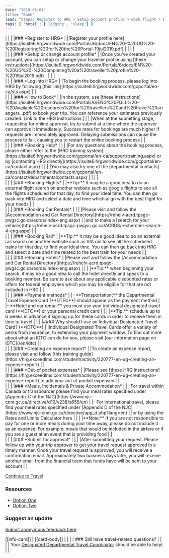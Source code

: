 ```yaml
---
date: "2019-05-04"
title: "Book"
lead: "Steps: Register to HRG > Setup account profile > Book flight > Book car > Book rail > Book hotel > Payment Methods > Expense report (EMT) > Submit to approver"
tags: { 'hotel': ['lodging', 'sleep'] }
---
```




<div class="card px-4 pt-4 my-4 bg-light">
    <div class="row">
        <div class="col-sm-8">
| |
| |### *Register to HRG*  
| |[Register your profile here](https://isuite6.hrgworldwide.com/Portals/6/docs/EN%20-%20UG%20-%20Registering%20for%20the%20Portal-19jul2019.pdf)
| |
| |

<div class="card px-4 pt-4 my-4 bg-light">
    <div class="row">
        <div class="col-sm-8">
| |
| |### *Setup or change account profile*  
| |Once you’ve created your account, you can setup or change your traveller profile using [these instructions](https://isuite6.hrgworldwide.com/Portals/6/docs/EN%20-%20UG%20-%20Completing%20a%20traveller%20profile%20-%2019jui2019.pdf)
| |
| |

<div class="card px-4 pt-4 my-4 bg-light">
    <div class="row">
        <div class="col-sm-8">
| |
| |### *Log into HRG*  
| |To begin the booking process, please log into HRG by following [this link](https://isuite6.hrgworldwide.com/gcportal/en-ca/sts.aspx)
| |

<div class="card px-4 pt-4 my-4 bg-light">
    <div class="row">
        <div class="col-sm-8">
| |
| |### *How to Book*  
| |In the system, use [these instructions](https://isuite6.hrgworldwide.com/Portals/6/ENG%20FULL%20-%20Available%20resources%20for%20travellers%20and%20travel%20arrangers_.pdf) to book your trip. You can reference your estimates previously created. Link to the HRG instructions  
| |
| |When at the submitting stage, requesting for online approval, try to submit at a time where the approver can approve it immediately. Success rates for bookings are much higher if requests are immediately approved. Delaying submissions can cause the process to fail, causing you to restart the online booking process
| |

<div class="card px-4 pt-4 my-4 bg-light">
    <div class="row">
        <div class="col-sm-8">
| |
| |### *Booking Help*  
| |
| |For any questions about the booking process, please either refer to the [HRG training system](https://isuite6.hrgworldwide.com/gcportal/en-ca/support/training.aspx) or by [contacting HRG directly](https://isuite6.hrgworldwide.com/gcportal/en-ca/contact.aspx)  
| |
| |You may also try one of the [departmental contacts](https://isuite6.hrgworldwide.com/gcportal/en-ca/contact/departmentalcontacts.aspx)
| |
| |

<div class="card px-4 pt-4 my-4 bg-light">
    <div class="row">
        <div class="col-sm-8">
| |
| |### *Booking Flights*  
| |**Tip:** it may be a good idea to do an external flight search on another website such as google flights to see all the flights scheduled for that day, to find your ideal time. You can then go back into HRG and select a date and time which align with the best flight for your needs
| |

<div class="card px-4 pt-4 my-4 bg-light">
    <div class="row">
        <div class="col-sm-8">
| |
| |### *Booking Car Rentals*  
| |
| |Please visit and follow the [Accommodation and Car Rental Directory](https://rehelv-acrd.tpsgc-pwgsc.gc.ca/acrds/index-eng.aspx)
| |and to make a [search for your vehicle](https://rehelv-acrd.tpsgc-pwgsc.gc.ca/ACRDS/rechercher-search-4-eng.aspx)
| |

<div class="card px-4 pt-4 my-4 bg-light">
    <div class="row">
        <div class="col-sm-8">
| |
| |### *Booking Rail*  
| |**Tip:** it may be a good idea to do an external rail search on another website such as VIA rail to see all the scheduled trains for that day, to find your ideal time. You can then go back into HRG and select a date and time related to the best train for your needs
| |

<div class="card px-4 pt-4 my-4 bg-light">
    <div class="row">
        <div class="col-sm-8">
| |
| |### *Booking Hotels*  
| |Please visit and follow the [Accommodation and Car Rental Directory](https://rehelv-acrd.tpsgc-pwgsc.gc.ca/acrds/index-eng.aspx)  
| |
| |**Tip:** when beginning your search, it may be a good idea to call the hotel directly and speak to a booking member. Be sure to ask about any applicable discounted rates or offers for federal employees which you may be eligible for that are not included in HRG
| |

<div class="card px-4 pt-4 my-4 bg-light">
    <div class="row">
        <div class="col-sm-8">
| |
| |### *Payment methods*  
| |- **Transportation:** the Departmental Travel Expense Card (**DTEC**) should appear as the payment method
| |- **Hotel and car rental:** you must use your individual designated travel card (**IDTC**) or your personal credit card
| |
| |**Tip:** schedule up to 6 weeks in advance if signing up for these cards in order to receive them in time to travel
| |
| |#### Why should I use an Individual Designated Travel Card? (**IDTC**)  
| |Individual Designated Travel Cards offer a variety of perks from insurance, to extending your payment window. To find out more about what an IDTC can do for you, please visit [our information page on IDTC](/en/idtc)
| |

<div class="card px-4 pt-4 my-4 bg-light">
    <div class="row">
        <div class="col-sm-8">
| |
| |### *Creating an expense report*  
| |To create an expense report, please visit and follow [this training guide](https://hrg.exceedlms.com/student/activity/220777-en-ug-creating-an-expense-report)
| |

<div class="card px-4 pt-4 my-4 bg-light">
    <div class="row">
        <div class="col-sm-8">
| |
| |### *Out-of pocket expenses*  
| |Please see [these HRG instructions](https://hrg.exceedlms.com/student/activity/220777-en-ug-creating-an-expense-report) to add your out of pocket expenses
| |

<div class="card px-4 pt-4 my-4 bg-light">
    <div class="row">
        <div class="col-sm-8">
| |
| |### *Meals, Incidentals & Private Accommodation*  
| |- For travel within Canada or transboarder please find your meal rates specified under [Appendix C of the NJC](https://www.njc-cnm.gc.ca/directive/d10/v238/s659/en)
| |- For international travel, please find your meal rates specified under [Appendix D of the NJC](https://www.njc-cnm.gc.ca/directive/app_d.php?lang=en)
| |or by using the Rates and Limits Calculator here  
| |
| |**Note:** if you are not responsible to pay for one or more meals during your time away, please do not include it as an expense. For example: meals that would be included in the airfare or if you are a guest at an event that is providing food
| |

<div class="card px-4 pt-4 my-4 bg-light">
    <div class="row">
        <div class="col-sm-8">
| |
| |### *Submit for approval*  
| |
| |After submitting your request. Please follow up with your trip approver to get your travel request approved in a timely manner. Once your travel request is approved, you will receive a confirmation email. Approximately two buisness days later, you will receive another email from the financial team that funds have will be sent to your account
| |

<p class="text-center"><a href="/en/travel" class="btn btn-outline-primary my-4 px-4">Continue to Travel</a></p>



<section class="content-right col-xs-6 col-md-4" id="sidebar">

### Resources
* [Option One](/)
* [Option Two](/)

### Suggest an update
[Submit anonymous feedback here](https://docs.google.com/forms/d/e/1FAIpQLSf9y3VY3ADLpQ4kQLGvOo4cIdEEi5Hs3en-0lWRc4wQeTRheg/viewform)

[[info-card]]
| [[card-body]]
| |
| | ### Still have travel-related questions?
| |
| | Your [Designated Departmental Travel Coordinator](https://www.tbs-sct.gc.ca/ap/list-liste/dtc-cmv-eng.asp) should be able to help!
| |

</section>